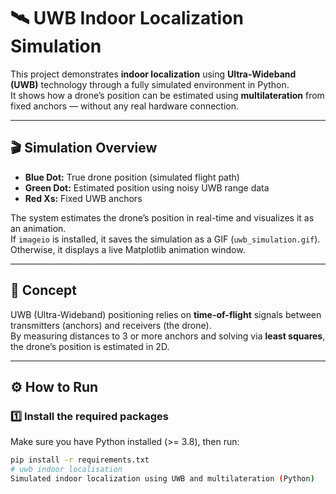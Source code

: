 # 🛰️ UWB Indoor Localization Simulation

This project demonstrates **indoor localization** using **Ultra-Wideband (UWB)** technology through a fully simulated environment in Python.  
It shows how a drone’s position can be estimated using **multilateration** from fixed anchors — without any real hardware connection.

---

## 🎬 Simulation Overview

- **Blue Dot:** True drone position (simulated flight path)  
- **Green Dot:** Estimated position using noisy UWB range data  
- **Red Xs:** Fixed UWB anchors  

The system estimates the drone’s position in real-time and visualizes it as an animation.  
If `imageio` is installed, it saves the simulation as a GIF (`uwb_simulation.gif`).  
Otherwise, it displays a live Matplotlib animation window.

---

## 🧠 Concept

UWB (Ultra-Wideband) positioning relies on **time-of-flight** signals between transmitters (anchors) and receivers (the drone).  
By measuring distances to 3 or more anchors and solving via **least squares**, the drone’s position is estimated in 2D.

---

## ⚙️ How to Run

### 1️⃣ Install the required packages
Make sure you have Python installed (>= 3.8), then run:

```bash
pip install -r requirements.txt
# uwb indoor localisation
Simulated indoor localization using UWB and multilateration (Python)
